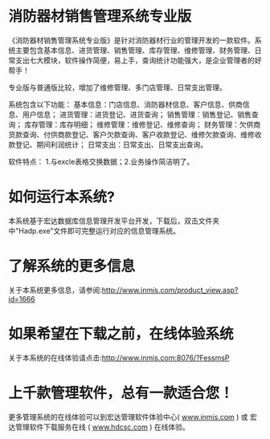 # 消防器材销售管理系统专业版

《消防器材销售管理系统专业版》是针对消防器材行业的管理开发的一款软件。系统主要包含基本信息、进货管理、销售管理、库存管理、维修管理、财务管理、日常支出七大模块，软件操作简便，易上手，查询统计功能强大，是企业管理者的好帮手！

专业版与普通版比较，增加了维修管理、多门店管理、日常支出管理。 

系统包含以下功能： 基本信息：门店信息、消防器材信息、客户信息、供商信息、用户信息； 进货管理：进货登记、进货查询； 销售管理：销售登记、销售查询； 库存管理：库存明细； 维修管理：维修登记、维修查询； 财务管理：欠供商货款查询、付供商款登记、客户欠款查询、客户收款登记、维修欠款查询、维修收款登记、期间利润统计； 日常支出：日常支出、日常支出查询。 

软件特点： 1.与excle表格交换数据；2.业务操作简洁明了。 

# 如何运行本系统?

本系统基于宏达数据库信息管理开发平台开发，下载后，双击文件夹中"Hadp.exe"文件即可完整运行对应的信息管理系统。

# 了解系统的更多信息

关于本系统更多信息，请参阅:http://www.inmis.com/product_view.asp?id=1666

# 如果希望在下载之前，在线体验系统

关于本系统的在线体验请点击:http://www.inmis.com:8076/?FessmsP

# 上千款管理软件，总有一款适合您！

更多管理系统的在线体验可以到宏达管理软件体验中心( www.inmis.com ) 或 宏达管理软件下载服务在线 ( www.hdcsc.com ) 在线体验。

